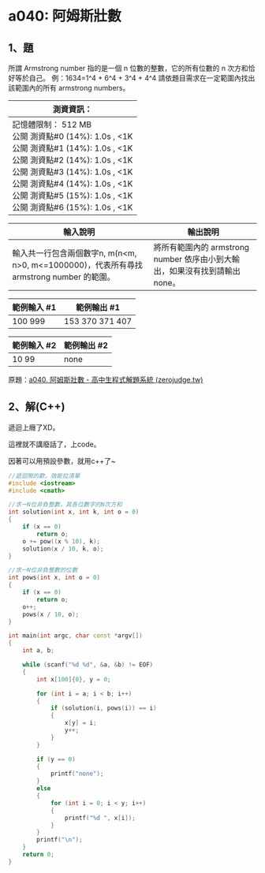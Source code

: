 # a040: 阿姆斯壯數

## 1、題
所謂 Armstrong number 指的是一個 n 位數的整數，它的所有位數的 n 次方和恰好等於自己。
例：1634=1^4 + 6^4 + 3^4 + 4^4
請依題目需求在一定範圍內找出該範圍內的所有 armstrong numbers。



| 測資資訊：                                                   |
| ------------------------------------------------------------ |
| 記憶體限制： 512 MB<br/>公開 測資點#0 (14%): 1.0s , <1K<br/>公開 測資點#1 (14%): 1.0s , <1K<br/>公開 測資點#2 (14%): 1.0s , <1K<br/>公開 測資點#3 (14%): 1.0s , <1K<br/>公開 測資點#4 (14%): 1.0s , <1K<br/>公開 測資點#5 (15%): 1.0s , <1K<br/>公開 測資點#6 (15%): 1.0s , <1K |



| 輸入說明                                                     | 輸出說明                                                     |
| ------------------------------------------------------------ | ------------------------------------------------------------ |
| 輸入共一行包含兩個數字n, m(n<m, n>0, m<=1000000)，代表所有尋找 armstrong number 的範圍。 | 將所有範圍內的 armstrong number 依序由小到大輸出，如果沒有找到請輸出 none。 |



| 範例輸入 #1 | 範例輸出 #1     |
| ----------- | --------------- |
| 100 999     | 153 370 371 407 |

| 範例輸入 #2 | 範例輸出 #2 |
| ----------- | ----------- |
| 10 99 | none   |

原題：[a040.  阿姆斯壯數 - 高中生程式解題系統 (zerojudge.tw)](https://zerojudge.tw/ShowProblem?problemid=a040)



## 2、解(C++)

遞迴上癮了XD。

這裡就不講廢話了，上code。

因著可以用預設參數，就用c++了~

```c++
//遞迴鬧的歡，效能拉清單
#include <iostream>
#include <cmath>

//求一N位非負整數，其各位數字的N次方和
int solution(int x, int k, int o = 0)
{
    if (x == 0)
        return o;
    o += pow((x % 10), k);
    solution(x / 10, k, o);
}

//求一N位非負整數的位數
int pows(int x, int o = 0)
{
    if (x == 0)
        return o;
    o++;
    pows(x / 10, o);
}

int main(int argc, char const *argv[])
{
    int a, b;

    while (scanf("%d %d", &a, &b) != EOF)
    {
        int x[100]{0}, y = 0;

        for (int i = a; i < b; i++)
        {
            if (solution(i, pows(i)) == i)
            {
                x[y] = i;
                y++;
            }
        }

        if (y == 0)
        {
            printf("none");
        }
        else
        {
            for (int i = 0; i < y; i++)
            {
                printf("%d ", x[i]);
            }
        }
        printf("\n");
    }
    return 0;
}
```

